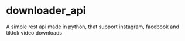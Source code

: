 # downloader_api
A simple rest api made in python, that support instagram, facebook and tiktok video downloads
